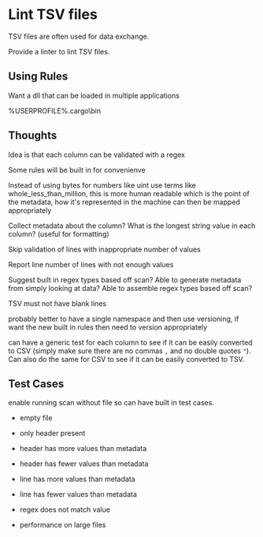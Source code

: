 # Lint TSV files

TSV files are often used for data exchange.

Provide a linter to lint TSV files.

## Using Rules

Want a dll that can be loaded in multiple applications

%USERPROFILE%\.cargo\bin

## Thoughts

Idea is that each column can be validated with a regex

Some rules will be built in for convenienve

Instead of using bytes for numbers like uint use terms like whole_less_than_million, this is more human readable which is the point of the metadata, how it's represented in the machine can then be mapped appropriately

Collect metadata about the column? What is the longest string value in each column? (useful for formatting)

Skip validation of lines with inappropriate number of values

Report line number of lines with not enough values

Suggest built in regex types based off scan? Able to generate metadata from simply looking at data? Able to assemble regex types based off scan?

TSV must not have blank lines


probably better to have a single namespace and then use versioning, if want the new built in rules then need to version appropriately

can have a generic test for each column to see if it can be easily converted to CSV (simply make sure there are no commas `,` and no double quotes `"`). Can also do the same for CSV to see if it can be easily converted to TSV.

## Test Cases

enable running scan without file so can have built in test cases.

- empty file
- only header present
- header has more values than metadata
- header has fewer values than metadata
- line has more values than metadata
- line has fewer values than metadata
- regex does not match value

- performance on large files